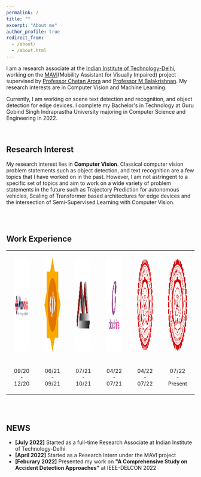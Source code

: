 ```yaml
---
permalink: /
title: ""
excerpt: "About me"
author_profile: true
redirect_from: 
  - /about/
  - /about.html
---
```


I am a research associate at the [Indian Institute of Technology-Delhi](https://home.iitd.ac.in/), working on the [MAVI](http://www.cse.iitd.ac.in/mavi)(Mobility Assistant for Visually Impaired) project supervised by [Professor Chetan Arora](https://www.cse.iitd.ac.in/~chetan/) and [Professor M Balakrishnan](https://www.cse.iitd.ernet.in/~mbala/). My research interests 
are in Computer Vision and Machine Learning.<br>

Currently, I am working on scene text detection and recognition, and object detection for edge devices.
I complete my Bachelor's in Technology at Guru Gobind Singh Indraprastha 
University majoring in Computer Science and Engineering in 2022. 
<br>
<br>
<br>

Research Interest
------
My research interest lies in <b>Computer Vision</b>. Classical computer vision problem statements such as object detection, and text recognition are a few topics that I have worked on in the past.
However, I am not astringent to a specific set of topics and aim to work on a wide variety of problem statements in the future such as Trajectory Prediction for autonomous vehicles, 
Scaling of Transformer based architectures for edge devices and the intersection of Semi-Supervised Learning with Computer Vision.

<br>
<br>


Work Experience
------
<table align="center">
<tr>
<th><a href="https://mavoix.in/"><img src="/images/logos/download.png" alt="Mavoix" height="250" width="250" /></a></th>
<th><a href="https://summerofcode.withgoogle.com/"><img src="/images/logos/download_2.png" alt="Google Summer of Code" height="250" width="250" /></a></th>
<th><a href="https://www.isophote.com/"><img src="/images/logos/download_3.jpg" alt="SARSTEM" height="250" width="250" /></a></th>
<th><a href="https://www.cloudninecare.com/"><img src="/images/logos/download_4.png" alt="Cloudnine" height="250" width="250" /></a></th>
<th><a href="https://home.iitd.ac.in/"><img src="/images/logos/download_5.png" alt="Indian Institute of Technology" height="250" width="250" /></a></th>
<th><a href="https://home.iitd.ac.in/"><img src="/images/logos/download_5.png" alt="Indian Institute of Technology" height="250" width="250" /></a></th>
</tr>
<tr>
<td align='center'>09/20 - 12/20</td>
<td align='center'>06/21 - 09/21</td>
<td align='center'>07/21 - 10/21</td>
<td align='center'>04/22 - 07/21</td>
<td align='center'>04/22 - 07/22</td>
<td align='center'>07/22 - Present</td>
</tr>
</table>

<style type="text/css">
table,tr,td,th {
  border:0px;
}

th, td {
  padding: 20px;
}

</style>

<br>
<br>





NEWS
------
<ul>
<li><b>[July 2022]</b> Started as a full-time Research Associate at Indian Institute of Technology-Delhi</li>
<li><b>[April 2022]</b> Started as a Research Intern under the MAVI project</li>
<li><b>[Feburary 2022]</b> Presented my work on <b>"A Comprehensive Study on Accident Detection Approaches"</b> at IEEE-DELCON 2022</li>
</ul>

<br>

